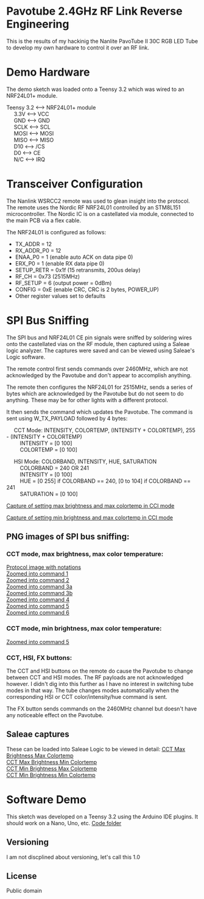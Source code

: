 # Pavotube 2.4GHz RF Link Reverse Engineering

This is the results of my hackinig the Nanlite PavoTube II 30C RGB LED Tube to develop my own hardware to control it over an RF link.

# Demo Hardware
The demo sketch was loaded onto a Teensy 3.2 which was wired to an NRF24L01+ module.<br />

Teensy 3.2  <--> NRF24L01+ module<br />
&nbsp;&nbsp;&nbsp;&nbsp;  3.3V <--> VCC<br />
&nbsp;&nbsp;&nbsp;&nbsp;  GND  <--> GND<br />
&nbsp;&nbsp;&nbsp;&nbsp;  SCLK <--> SCL<br />
&nbsp;&nbsp;&nbsp;&nbsp;  MOSI <--> MOSI<br />
&nbsp;&nbsp;&nbsp;&nbsp;  MISO <--> MISO<br />
&nbsp;&nbsp;&nbsp;&nbsp;  D10  <--> /CS<br />
&nbsp;&nbsp;&nbsp;&nbsp;  D0   <--> CE<br />
&nbsp;&nbsp;&nbsp;&nbsp;  N/C  <--> IRQ<br />

# Transceiver Configuration

The Nanlink WSRCC2 remote was used to glean insight into the protocol. The remote uses the Nordic RF NRF24L01 controlled by an STM8L151 microcontroller. The Nordic IC is on a castellated via module, connected to the main PCB via a flex cable.<br />

The NRF24L01 is configured as follows:
- TX_ADDR = 12<br />
- RX_ADDR_P0 = 12<br />
- ENAA_P0 = 1 (enable auto ACK on data pipe 0)<br />
- ERX_P0 = 1 (enable RX data pipe 0)<br />
- SETUP_RETR = 0x1f (15 retransmits, 200us delay)<br />
- RF_CH = 0x73 (2515MHz)<br />
- RF_SETUP = 6 (output power = 0dBm)<br />
- CONFIG = 0xE (enable CRC, CRC is 2 bytes, POWER_UP)<br />
- Other register values set to defaults<br />

# SPI Bus Sniffing

The SPI bus and NRF24L01 CE pin signals were sniffed by soldering wires onto the castellated vias on the RF module, then captured using a Saleae logic analyzer. The captures were saved and can be viewed using Saleae's Logic software.

The remote control first sends commands over 2460MHz, which are not acknowledged by the Pavotube and don't appear to accomplish anything.

The remote then configures the NRF24L01 for 2515MHz, sends a series of bytes which are acknowledged by the Pavotube but do not seem to do anything. These may be for other lights with a different protocol.

It then sends the command which updates the Pavotube. The command is sent using W_TX_PAYLOAD followed by 4 bytes:

&nbsp;&nbsp;&nbsp;&nbsp;  CCT Mode: INTENSITY, COLORTEMP, (INTENSITY + COLORTEMP), 255 - (INTENSITY + COLORTEMP)<br />
&nbsp;&nbsp;&nbsp;&nbsp;&nbsp;&nbsp;&nbsp;&nbsp;    INTENSITY = [0 100]<br />
&nbsp;&nbsp;&nbsp;&nbsp;&nbsp;&nbsp;&nbsp;&nbsp;    COLORTEMP = [0 100]<br />

&nbsp;&nbsp;&nbsp;&nbsp;  HSI Mode: COLORBAND, INTENSITY, HUE, SATURATION<br />
&nbsp;&nbsp;&nbsp;&nbsp;&nbsp;&nbsp;&nbsp;&nbsp;    COLORBAND = 240 OR 241<br />
&nbsp;&nbsp;&nbsp;&nbsp;&nbsp;&nbsp;&nbsp;&nbsp;    INTENSITY = [0 100]<br />
&nbsp;&nbsp;&nbsp;&nbsp;&nbsp;&nbsp;&nbsp;&nbsp;    HUE = [0 255] if COLORBAND == 240, [0 to 104] if COLORBAND == 241<br />
&nbsp;&nbsp;&nbsp;&nbsp;&nbsp;&nbsp;&nbsp;&nbsp;    SATURATION = [0 100]<br />

[Capture of setting max brightness and max colortemp in CCI mode](spi_captures/CCI_max_brightness_max_colortemp.sal)<br />

[Capture of setting min brightness and max colortemp in CCI mode](spi_captures/CCI_min_brightness_max_colortemp.sal)<br />


## PNG images of SPI bus sniffing:

### CCT mode, max brightness, max color temperature:
[Protocol image with notations](\pavotube\blob\main\spi_captures/CCT_max_brightness_max_colortemp_overview.png)<br />
[Zoomed into command 1](/spi_captures/CCT_max_brightness_max_colortemp_cmd1.png)<br />
[Zoomed into command 2](spi_captures/CCT_max_brightness_max_colortemp_cmd2.png)<br />
[Zoomed into command 3a](tree/main/spi_captures/CCT_max_brightness_max_colortemp_cmd3a.png)<br />
[Zoomed into command 3b](tree/main/spi_captures/CCT_max_brightness_max_colortemp_cmd3b.png)<br />
[Zoomed into command 4](tree/main/spi_captures/CCT_max_brightness_max_colortemp_cmd4.png)<br />
[Zoomed into command 5](tree/main/spi_captures/CCT_max_brightness_max_colortemp_cmd5.png)<br />
[Zoomed into command 6](tree/main/spi_captures/CCT_max_brightness_max_colortemp_cmd6.png)<br />

### CCT mode, min brightness, max color temperature:
[Zoomed into command 5](tree/main/spi_captures/CCT_min_brightness_max_colortemp_cmd.png)

### CCT, HSI, FX buttons:
The CCT and HSI buttons on the remote do cause the Pavotube to change between CCT and HSI modes. The RF payloads are not acknowledged however. I didn't dig into this further as I have no interest in switching tube modes in that way. The tube changes modes automatically when the corresponding HSI or CCT color/intensity/hue command is sent.

The FX button sends commands on the 2460MHz channel but doesn't have any noticeable effect on the Pavotube.

## Saleae captures
These can be loaded into Saleae Logic to be viewed in detail:
[CCT Max Brightness Max Colortemp](tree/main/spi_captures\CCT_max_brightness_max_colortemp.sal)<br />
[CCT Max Brightness Min Colortemp](tree/main/spi_captures\CCT_max_brightness_min_colortemp.sal)<br />
[CCT Min Brightness Max Colortemp](tree/main/spi_captures\CCT_min_brightness_max_colortemp.sal)<br />
[CCT Min Brightness Min Colortemp](tree/main/spi_captures\CCT_min_brightness_min_colortemp.sal)<br />

# Software Demo

This sketch was developed on a Teensy 3.2 using the Arduino IDE plugins. It should work on a Nano, Uno, etc.
[Code folder](C:\Users\Ray\Documents\GitHub\pavotube\pavotube_demo_sketch\pavotube_demo_sketch.ino)

## Versioning

I am not discplined about versioning, let's call this 1.0

## License

Public domain
